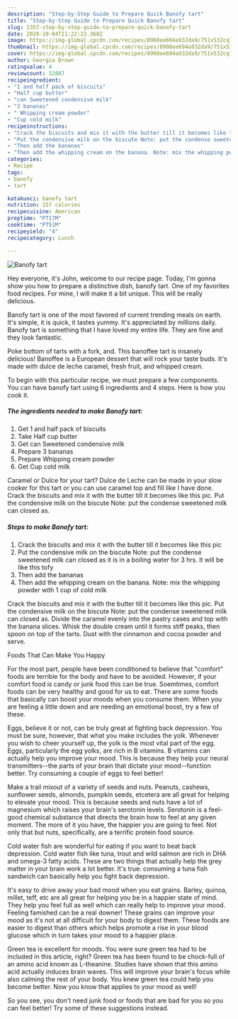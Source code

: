 ```yaml
---
description: "Step-by-Step Guide to Prepare Quick Banofy tart"
title: "Step-by-Step Guide to Prepare Quick Banofy tart"
slug: 1357-step-by-step-guide-to-prepare-quick-banofy-tart
date: 2020-10-04T11:22:23.368Z
image: https://img-global.cpcdn.com/recipes/8908ee694a932da9/751x532cq70/banofy-tart-recipe-main-photo.jpg
thumbnail: https://img-global.cpcdn.com/recipes/8908ee694a932da9/751x532cq70/banofy-tart-recipe-main-photo.jpg
cover: https://img-global.cpcdn.com/recipes/8908ee694a932da9/751x532cq70/banofy-tart-recipe-main-photo.jpg
author: Georgia Brown
ratingvalue: 4
reviewcount: 32887
recipeingredient:
- "1 and half pack of biscuits"
- "Half cup butter"
- "can Sweetened condensive milk"
- "3 bananas"
- " Whipping cream powder"
- "Cup cold milk"
recipeinstructions:
- "Crack the biscuits and mix it with the butter till it becomes like this pic"
- "Put the condensive milk on the biscute Note: put the condense sweetened milk can closed as it is in a boiling water for 3 hrs. It will be like this tofy"
- "Then add the bananas"
- "Then add the whipping cream on the banana. Note: mix the whipping powder with 1 cup of cold milk"
categories:
- Recipe
tags:
- banofy
- tart

katakunci: banofy tart 
nutrition: 157 calories
recipecuisine: American
preptime: "PT17M"
cooktime: "PT51M"
recipeyield: "4"
recipecategory: Lunch

---
```



![Banofy tart](https://img-global.cpcdn.com/recipes/8908ee694a932da9/751x532cq70/banofy-tart-recipe-main-photo.jpg)

Hey everyone, it's John, welcome to our recipe page. Today, I'm gonna show you how to prepare a distinctive dish, banofy tart. One of my favorites food recipes. For mine, I will make it a bit unique. This will be really delicious.

Banofy tart is one of the most favored of current trending meals on earth. It's simple, it is quick, it tastes yummy. It's appreciated by millions daily. Banofy tart is something that I have loved my entire life. They are fine and they look fantastic.

Poke bottom of tarts with a fork, and. This banoffee tart is insanely delicious! Banoffee is a European dessert that will rock your taste buds. It&#39;s made with dulce de leche caramel, fresh fruit, and whipped cream.


To begin with this particular recipe, we must prepare a few components. You can have banofy tart using 6 ingredients and 4 steps. Here is how you cook it.

<!--inarticleads1-->

##### The ingredients needed to make Banofy tart:

1. Get 1 and half pack of biscuits
1. Take Half cup butter
1. Get can Sweetened condensive milk
1. Prepare 3 bananas
1. Prepare  Whipping cream powder
1. Get Cup cold milk


Caramel or Dulce for your tart? Dulce de Leche can be made in your slow cooker for this tart or you can use caramel top and fill like I have done. Crack the biscuits and mix it with the butter till it becomes like this pic. Put the condensive milk on the biscute Note: put the condense sweetened milk can closed as. 

<!--inarticleads2-->

##### Steps to make Banofy tart:

1. Crack the biscuits and mix it with the butter till it becomes like this pic
1. Put the condensive milk on the biscute Note: put the condense sweetened milk can closed as it is in a boiling water for 3 hrs. It will be like this tofy
1. Then add the bananas
1. Then add the whipping cream on the banana. Note: mix the whipping powder with 1 cup of cold milk


Crack the biscuits and mix it with the butter till it becomes like this pic. Put the condensive milk on the biscute Note: put the condense sweetened milk can closed as. Divide the caramel evenly into the pastry cases and top with the banana slices. Whisk the double cream until it forms stiff peaks, then spoon on top of the tarts. Dust with the cinnamon and cocoa powder and serve. 

Foods That Can Make You Happy


For the most part, people have been conditioned to believe that "comfort" foods are terrible for the body and have to be avoided. However, if your comfort food is candy or junk food this can be true. Soemtimes, comfort foods can be very healthy and good for us to eat. There are some foods that basically can boost your moods when you consume them. When you are feeling a little down and are needing an emotional boost, try a few of these.

Eggs, believe it or not, can be truly great at fighting back depression. You must be sure, however, that what you make includes the yolk. Whenever you wish to cheer yourself up, the yolk is the most vital part of the egg. Eggs, particularly the egg yolks, are rich in B vitamins. B vitamins can actually help you improve your mood. This is because they help your neural transmitters--the parts of your brain that dictate your mood--function better. Try consuming a couple of eggs to feel better!

Make a trail mixout of a variety of seeds and nuts. Peanuts, cashews, sunflower seeds, almonds, pumpkin seeds, etcetera are all great for helping to elevate your mood. This is because seeds and nuts have a lot of magnesium which raises your brain's serotonin levels. Serotonin is a feel-good chemical substance that directs the brain how to feel at any given moment. The more of it you have, the happier you are going to feel. Not only that but nuts, specifically, are a terrific protein food source.

Cold water fish are wonderful for eating if you want to beat back depression. Cold water fish like tuna, trout and wild salmon are rich in DHA and omega-3 fatty acids. These are two things that actually help the grey matter in your brain work a lot better. It's true: consuming a tuna fish sandwich can basically help you fight back depression. 

It's easy to drive away your bad mood when you eat grains. Barley, quinoa, millet, teff, etc are all great for helping you be in a happier state of mind. They help you feel full as well which can really help to improve your mood. Feeling famished can be a real downer! These grains can improve your mood as it's not at all difficult for your body to digest them. These foods are easier to digest than others which helps promote a rise in your blood glucose which in turn takes your mood to a happier place.

Green tea is excellent for moods. You were sure green tea had to be included in this article, right? Green tea has been found to be chock-full of an amino acid known as L-theanine. Studies have shown that this amino acid actually induces brain waves. This will improve your brain's focus while also calming the rest of your body. You knew green tea could help you become better. Now you know that applies to your mood as well!

So you see, you don't need junk food or foods that are bad for you so you can feel better! Try  some  of  these  suggestions  instead.

